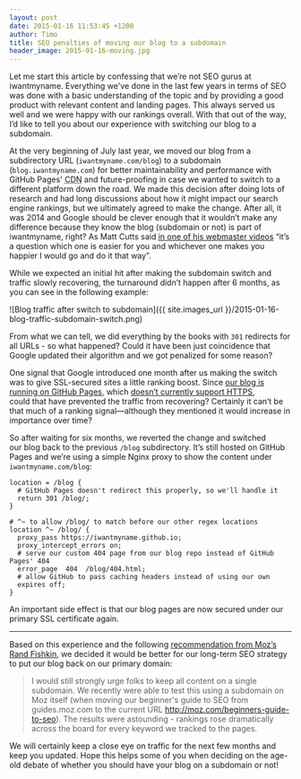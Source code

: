 ```yaml
---
layout: post
date: 2015-01-16 11:53:45 +1200
author: Timo
title: SEO penalties of moving our blog to a subdomain
header_image: 2015-01-16-moving.jpg
---
```


<!-- excerpt -->

Let me start this article by confessing that we’re not SEO gurus at iwantmyname. Everything we've done in the last few years in terms of SEO was done with a basic understanding of the topic and by providing a good product with relevant content and landing pages. This always served us well and we were happy with our rankings overall. With that out of the way, I’d like to tell you about our experience with switching our blog to a subdomain. 

<!-- /excerpt -->

At the very beginning of July last year, we moved our blog from a subdirectory URL (`iwantmyname.com/blog`) to a subdomain (`blog.iwantmyname.com`) for better maintainability and performance with GitHub Pages' <abbr title="content delivery network">CDN</abbr> and future-proofing in case we wanted to switch to a different platform down the road. We made this decision after doing lots of research and had long discussions about how it might impact our search engine rankings, but we ultimately agreed to make the change. After all, it was 2014 and Google should be clever enough that it wouldn’t make any difference because they know the blog (subdomain or not) is part of iwantmyname, right? As Matt Cutts said [in one of his webmaster videos](https://www.youtube.com/watch?v=_MswMYk05tk) “it’s a question which one is easier for you and whichever one makes you happier I would go and do it that way”.

While we expected an initial hit after making the subdomain switch and traffic slowly recovering, the turnaround didn’t happen after 6 months, as you can see in the following example:

![Blog traffic after switch to subdomain]({{ site.images_url }}/2015-01-16-blog-traffic-subdomain-switch.png)

From what we can tell, we did everything by the books with `301` redirects for all URLs - so what happened? Could it have been just coincidence that Google updated their algorithm and we got penalized for some reason?

One signal that Google introduced one month after us making the switch was to give SSL-secured sites a little ranking boost. Since [our blog is running on GitHub Pages](https://github.com/iwantmyname/blog), which [doesn’t currently support HTTPS](https://github.com/isaacs/github/issues/156), could that have prevented the traffic from recovering? Certainly it can’t be that much of a ranking signal—although they mentioned it would increase in importance over time?

So after waiting for six months, we reverted the change and switched our blog back to the previous `/blog` subdirectory. It’s still hosted on GitHub Pages and we’re using a simple Nginx proxy to show the content under `iwantmyname.com/blog`:

```
location = /blog {
  # GitHub Pages doesn't redirect this properly, so we'll handle it
  return 301 /blog/;
}

# ^~ to allow /blog/ to match before our other regex locations
location ^~ /blog/ {
  proxy_pass https://iwantmyname.github.io;
  proxy_intercept_errors on;
  # serve our custom 404 page from our blog repo instead of GitHub Pages' 404
  error_page  404  /blog/404.html;
  # allow GitHub to pass caching headers instead of using our own
  expires off;
}
```

An important side effect is that our blog pages are now secured under our primary SSL certificate again.

---

Based on this experience and the following [recommendation from Moz’s Rand Fishkin](http://moz.com/community/q/moz-s-official-stance-on-subdomain-vs-subfolder-does-it-need-updating#reply_217479), we decided it would be better for our long-term SEO strategy to put our blog back on our primary domain:

> I would still strongly urge folks to keep all content on a single subdomain. We recently were able to test this using a subdomain on Moz itself (when moving our beginner's guide to SEO from guides.moz.com to the current URL http://moz.com/beginners-guide-to-seo). The results were astounding - rankings rose dramatically across the board for every keyword we tracked to the pages.

We will certainly keep a close eye on traffic for the next few months and keep you updated. Hope this helps some of you when deciding on the age-old debate of whether you should have your blog on a subdomain or not!
